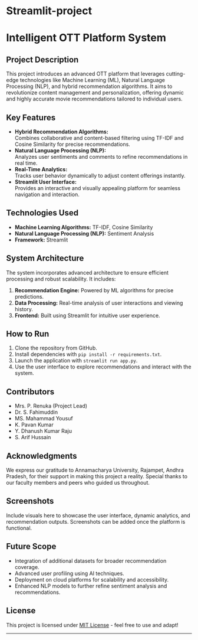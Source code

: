 # Streamlit-project
# Intelligent OTT Platform System

## Project Description
This project introduces an advanced OTT platform that leverages cutting-edge technologies like Machine Learning (ML), Natural Language Processing (NLP), and hybrid recommendation algorithms. It aims to revolutionize content management and personalization, offering dynamic and highly accurate movie recommendations tailored to individual users.

## Key Features
- **Hybrid Recommendation Algorithms:**  
  Combines collaborative and content-based filtering using TF-IDF and Cosine Similarity for precise recommendations.  
- **Natural Language Processing (NLP):**  
  Analyzes user sentiments and comments to refine recommendations in real time.  
- **Real-Time Analytics:**  
  Tracks user behavior dynamically to adjust content offerings instantly.  
- **Streamlit User Interface:**  
  Provides an interactive and visually appealing platform for seamless navigation and interaction.  

## Technologies Used
- **Machine Learning Algorithms:** TF-IDF, Cosine Similarity  
- **Natural Language Processing (NLP):** Sentiment Analysis  
- **Framework:** Streamlit  

## System Architecture
The system incorporates advanced architecture to ensure efficient processing and robust scalability. It includes:  
1. **Recommendation Engine:** Powered by ML algorithms for precise predictions.  
2. **Data Processing:** Real-time analysis of user interactions and viewing history.  
3. **Frontend:** Built using Streamlit for intuitive user experience.  

## How to Run
1. Clone the repository from GitHub.  
2. Install dependencies with `pip install -r requirements.txt`.  
3. Launch the application with `streamlit run app.py`.  
4. Use the user interface to explore recommendations and interact with the system.  

## Contributors
- Mrs. P. Renuka (Project Lead)  
- Dr. S. Fahimuddin  
- MS. Mahammad Yousuf  
- K. Pavan Kumar  
- Y. Dhanush Kumar Raju  
- S. Arif Hussain 

## Acknowledgments
We express our gratitude to Annamacharya University, Rajampet, Andhra Pradesh, for their support in making this project a reality. Special thanks to our faculty members and peers who guided us throughout.

## Screenshots
Include visuals here to showcase the user interface, dynamic analytics, and recommendation outputs. Screenshots can be added once the platform is functional.

## Future Scope
- Integration of additional datasets for broader recommendation coverage.  
- Advanced user profiling using AI techniques.  
- Deployment on cloud platforms for scalability and accessibility.  
- Enhanced NLP models to further refine sentiment analysis and recommendations.

## License
This project is licensed under [MIT License](https://opensource.org/licenses/MIT) - feel free to use and adapt!

---


